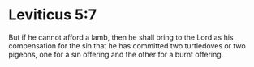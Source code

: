 # Leviticus 5:7

But if he cannot afford a lamb, then he shall bring to the Lord as his compensation for the sin that he has committed two turtledoves or two pigeons, one for a sin offering and the other for a burnt offering.
